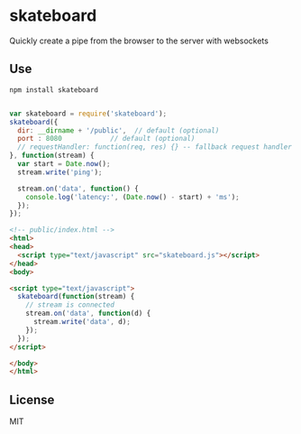# skateboard

Quickly create a pipe from the browser to the server with websockets

## Use

`npm install skateboard`


```javascript

var skateboard = require('skateboard');
skateboard({
  dir: __dirname + '/public',  // default (optional)
  port : 8080            // default (optional)
  // requestHandler: function(req, res) {} -- fallback request handler
}, function(stream) {
  var start = Date.now();
  stream.write('ping');

  stream.on('data', function() {
    console.log('latency:', (Date.now() - start) + 'ms');
  });
});

```

```html
<!-- public/index.html -->
<html>
<head>
  <script type="text/javascript" src="skateboard.js"></script>
</head>
<body>

<script type="text/javascript">
  skateboard(function(stream) {
    // stream is connected
    stream.on('data', function(d) {
      stream.write('data', d);
    });
  });
</script>

</body>
</html>

```

## License

MIT
